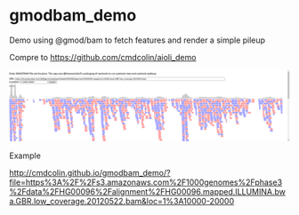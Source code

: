 # gmodbam_demo

Demo using @gmod/bam to fetch features and render a simple pileup

Compre to https://github.com/cmdcolin/aioli_demo

![](img/1.png)

Example

http://cmdcolin.github.io/gmodbam_demo/?file=https%3A%2F%2Fs3.amazonaws.com%2F1000genomes%2Fphase3%2Fdata%2FHG00096%2Falignment%2FHG00096.mapped.ILLUMINA.bwa.GBR.low_coverage.20120522.bam&loc=1%3A10000-20000

